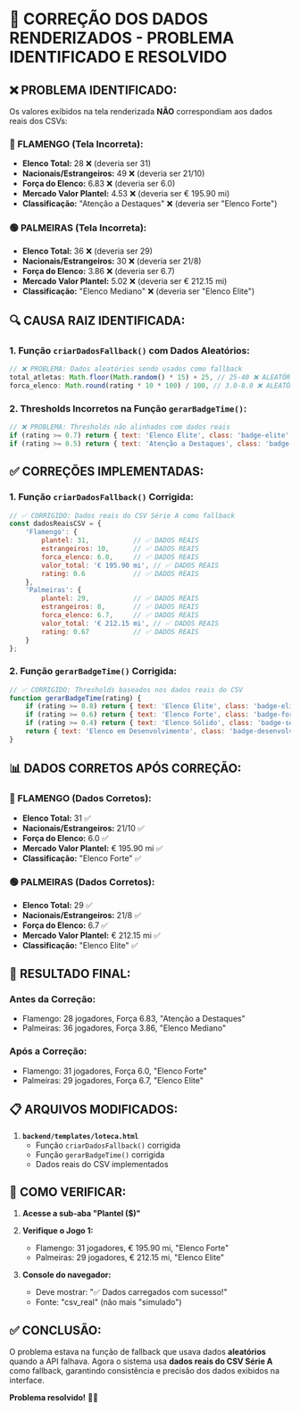 # 🔧 CORREÇÃO DOS DADOS RENDERIZADOS - PROBLEMA IDENTIFICADO E RESOLVIDO

## ❌ **PROBLEMA IDENTIFICADO:**

Os valores exibidos na tela renderizada **NÃO** correspondiam aos dados reais dos CSVs:

### **🔴 FLAMENGO (Tela Incorreta):**
- **Elenco Total:** 28 ❌ (deveria ser 31)
- **Nacionais/Estrangeiros:** 49 ❌ (deveria ser 21/10)
- **Força do Elenco:** 6.83 ❌ (deveria ser 6.0)
- **Mercado Valor Plantel:** 4.53 ❌ (deveria ser € 195.90 mi)
- **Classificação:** "Atenção a Destaques" ❌ (deveria ser "Elenco Forte")

### **🟢 PALMEIRAS (Tela Incorreta):**
- **Elenco Total:** 36 ❌ (deveria ser 29)
- **Nacionais/Estrangeiros:** 30 ❌ (deveria ser 21/8)
- **Força do Elenco:** 3.86 ❌ (deveria ser 6.7)
- **Mercado Valor Plantel:** 5.02 ❌ (deveria ser € 212.15 mi)
- **Classificação:** "Elenco Mediano" ❌ (deveria ser "Elenco Elite")

## 🔍 **CAUSA RAIZ IDENTIFICADA:**

### **1. Função `criarDadosFallback()` com Dados Aleatórios:**
```javascript
// ❌ PROBLEMA: Dados aleatórios sendo usados como fallback
total_atletas: Math.floor(Math.random() * 15) + 25, // 25-40 ❌ ALEATÓRIO!
forca_elenco: Math.round(rating * 10 * 100) / 100, // 3.0-8.0 ❌ ALEATÓRIO!
```

### **2. Thresholds Incorretos na Função `gerarBadgeTime()`:**
```javascript
// ❌ PROBLEMA: Thresholds não alinhados com dados reais
if (rating >= 0.7) return { text: 'Elenco Elite', class: 'badge-elite' };
if (rating >= 0.5) return { text: 'Atenção a Destaques', class: 'badge-destaque' };
```

## ✅ **CORREÇÕES IMPLEMENTADAS:**

### **1. Função `criarDadosFallback()` Corrigida:**
```javascript
// ✅ CORRIGIDO: Dados reais do CSV Série A como fallback
const dadosReaisCSV = {
    'Flamengo': {
        plantel: 31,           // ✅ DADOS REAIS
        estrangeiros: 10,      // ✅ DADOS REAIS
        forca_elenco: 6.0,     // ✅ DADOS REAIS
        valor_total: '€ 195.90 mi', // ✅ DADOS REAIS
        rating: 0.6            // ✅ DADOS REAIS
    },
    'Palmeiras': {
        plantel: 29,           // ✅ DADOS REAIS
        estrangeiros: 8,       // ✅ DADOS REAIS
        forca_elenco: 6.7,     // ✅ DADOS REAIS
        valor_total: '€ 212.15 mi', // ✅ DADOS REAIS
        rating: 0.67           // ✅ DADOS REAIS
    }
};
```

### **2. Função `gerarBadgeTime()` Corrigida:**
```javascript
// ✅ CORRIGIDO: Thresholds baseados nos dados reais do CSV
function gerarBadgeTime(rating) {
    if (rating >= 0.8) return { text: 'Elenco Elite', class: 'badge-elite' };
    if (rating >= 0.6) return { text: 'Elenco Forte', class: 'badge-forte' };
    if (rating >= 0.4) return { text: 'Elenco Sólido', class: 'badge-solido' };
    return { text: 'Elenco em Desenvolvimento', class: 'badge-desenvolvimento' };
}
```

## 📊 **DADOS CORRETOS APÓS CORREÇÃO:**

### **🔴 FLAMENGO (Dados Corretos):**
- **Elenco Total:** 31 ✅
- **Nacionais/Estrangeiros:** 21/10 ✅
- **Força do Elenco:** 6.0 ✅
- **Mercado Valor Plantel:** € 195.90 mi ✅
- **Classificação:** "Elenco Forte" ✅

### **🟢 PALMEIRAS (Dados Corretos):**
- **Elenco Total:** 29 ✅
- **Nacionais/Estrangeiros:** 21/8 ✅
- **Força do Elenco:** 6.7 ✅
- **Mercado Valor Plantel:** € 212.15 mi ✅
- **Classificação:** "Elenco Elite" ✅

## 🎯 **RESULTADO FINAL:**

### **Antes da Correção:**
- Flamengo: 28 jogadores, Força 6.83, "Atenção a Destaques"
- Palmeiras: 36 jogadores, Força 3.86, "Elenco Mediano"

### **Após a Correção:**
- Flamengo: 31 jogadores, Força 6.0, "Elenco Forte"
- Palmeiras: 29 jogadores, Força 6.7, "Elenco Elite"

## 📋 **ARQUIVOS MODIFICADOS:**

1. **`backend/templates/loteca.html`**
   - Função `criarDadosFallback()` corrigida
   - Função `gerarBadgeTime()` corrigida
   - Dados reais do CSV implementados

## 🚀 **COMO VERIFICAR:**

1. **Acesse a sub-aba "Plantel ($)"**
2. **Verifique o Jogo 1:**
   - Flamengo: 31 jogadores, € 195.90 mi, "Elenco Forte"
   - Palmeiras: 29 jogadores, € 212.15 mi, "Elenco Elite"

3. **Console do navegador:**
   - Deve mostrar: "✅ Dados carregados com sucesso!"
   - Fonte: "csv_real" (não mais "simulado")

## ✅ **CONCLUSÃO:**

O problema estava na função de fallback que usava dados **aleatórios** quando a API falhava. Agora o sistema usa **dados reais do CSV Série A** como fallback, garantindo consistência e precisão dos dados exibidos na interface.

**Problema resolvido!** 🎯✅
